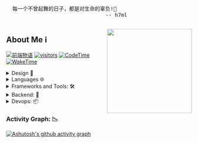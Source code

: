   <pre>
  每一个不曾起舞的日子，都是对生命的辜负!💃
                                -- h7ml
  </pre>

  <img align='right' src="https://nakoruru.h7ml.cn/proxy/github-readme-stats.vercel.app/api?username=h7ml&show_icons=true&hide_title=true&count_private=true" width="230">

## About Me ℹ️

[![前端物语](https://nakoruru.h7ml.cn/proxy/img.shields.io/badge/前端物语-4ABF8A?logo=Bloglovin&logoColor=fff)](https://www.h7ml.cn?q=github)
[![visitors](https://nakoruru.h7ml.cn/proxy/visitor-badge.laobi.icu/badge?page_id=h7ml.h7ml)](https://github.com/h7ml)
[![CodeTime](https://nakoruru.h7ml.cn/proxy/img.shields.io/endpoint?style=social&url=https%3A%2F%2Fapi.codetime.dev%2Fshield%3Fid%3D3645%26project%3D%26in%3D0)](https://codetime.dev/zh-CN)
[![WakeTime](https://wakatime.com/badge/user/78c90c00-b60a-4b53-aca3-cdaada528717/project/46a7c70b-3644-4dc1-8364-2089f67f939e.svg)](https://nakoruru.h7ml.cn/proxy/wakatime.com/share/@78c90c00-b60a-4b53-aca3-cdaada528717/e2a927a0-e579-4e6e-98cb-d769bbc3de2c.png)


<details>
  <summary>Design 🎨</summary>

  ![Sketch](https://nakoruru.h7ml.cn/proxy/img.shields.io/badge/Sketch-F7B500?logo=Sketch&logoColor=333)
  ![Figma](https://nakoruru.h7ml.cn/proxy/img.shields.io/badge/Figma-F24E1E?logo=Figma&logoColor=fff)
  ![Blender](https://nakoruru.h7ml.cn/proxy/img.shields.io/badge/Blender-F5792A?logo=Blender&logoColor=fff)
  ![Stable Diffsion](https://nakoruru.h7ml.cn/proxy/img.shields.io/badge/-🤗_Stable_Diffusion-000?style=flat-square&color=9a61c3)

</details>

<details>
  <summary>Languages 🌐</summary>

  ![HTML5](https://nakoruru.h7ml.cn/proxy/img.shields.io/badge/HTML5-E34F26?logo=HTML5&logoColor=fff)
  ![CSS3](https://nakoruru.h7ml.cn/proxy/img.shields.io/badge/CSS3-1572B6?logo=CSS3&logoColor=fff)
  ![JavaScript](https://nakoruru.h7ml.cn/proxy/img.shields.io/badge/JavaScript-F7DF1E?logo=JavaScript&logoColor=333)
  ![TypeScript](https://nakoruru.h7ml.cn/proxy/img.shields.io/badge/TypeScript-3178C6?logo=TypeScript&logoColor=fff)

</details>

<details>
  <summary>Frameworks and Tools: 🛠️</summary>

  ![React](https://nakoruru.h7ml.cn/proxy/img.shields.io/badge/React-61DAFB?logo=React&logoColor=333)
  ![Next.js](https://nakoruru.h7ml.cn/proxy/img.shields.io/badge/Next.js-000000?logo=Next.js&logoColor=a84825)
  ![Vue.js](https://nakoruru.h7ml.cn/proxy/img.shields.io/badge/Vue.js-4FC08D?logo=Vue.js&logoColor=fff)
  ![Sass](https://nakoruru.h7ml.cn/proxy/img.shields.io/badge/Sass-CC6699?logo=Sass&logoColor=fff)
  ![Tailwind CSS](https://nakoruru.h7ml.cn/proxy/img.shields.io/badge/Tailwind%20CSS-06B6D4?logo=TailwindCSS&logoColor=fff)
  ![Git](https://nakoruru.h7ml.cn/proxy/img.shields.io/badge/Git-F05032?logo=Git&logoColor=fff)
  ![Visual Studio Code](https://nakoruru.h7ml.cn/proxy/img.shields.io/badge/VS%20CODE-007ACC?logo=VisualStudioCode&logoColor=fff)
  ![Zustand](https://nakoruru.h7ml.cn/proxy/img.shields.io/badge/-🐻_Zustand-000?style=flat-square&color=b261ea)
  ![Ant Design](https://nakoruru.h7ml.cn/proxy/img.shields.io/badge/-Ant_Design-000?style=flat-square&logoColor=white&logo=ant-design&color=9a05da)
  ![Umi](https://nakoruru.h7ml.cn/proxy/img.shields.io/badge/-UMI-000?style=flat-square&logo=umami&color=f8c2dc)
  ![Electron](https://nakoruru.h7ml.cn/proxy/img.shields.io/badge/-Electron-000?style=flat-square&logoColor=white&logo=electron&color=77915e)
  ![Three.js](https://nakoruru.h7ml.cn/proxy/img.shields.io/badge/-Three.js-000?style=flat-square&logoColor=white&logo=three.js&color=7f28be)
  ![Webgl](https://nakoruru.h7ml.cn/proxy/img.shields.io/badge/-Webgl-000?style=flat-square&logoColor=white&logo=webgl&color=9a05da)

</details>

<details>
  <summary>Backend: 🚀</summary>

  ![Node.js](https://nakoruru.h7ml.cn/proxy/img.shields.io/badge/Node.js-339933?logo=Node.js&logoColor=fff)
  ![Mysql](https://nakoruru.h7ml.cn/proxy/img.shields.io/badge/Mysql-4479A1?logo=Mysql&logoColor=fff)
  ![MongoDB](https://nakoruru.h7ml.cn/proxy/img.shields.io/badge/MongoDB-47A248?logo=MongoDB&logoColor=fff)
  ![Nginx](https://nakoruru.h7ml.cn/proxy/img.shields.io/badge/Nginx-269539?logo=Nginx&logoColor=fff)
  ![Egg.js](https://nakoruru.h7ml.cn/proxy/img.shields.io/badge/Egg.js-F7B500?logo=Egg.js&logoColor=333)

</details>

<details>
  <summary>Devops: 📦</summary>

  ![Docker](https://nakoruru.h7ml.cn/proxy/img.shields.io/badge/Docker-2496ED?logo=Docker&logoColor=fff)
  ![K8s](https://nakoruru.h7ml.cn/proxy/img.shields.io/badge/K8s-326CE5?logo=Kubernetes&logoColor=fff)
  ![Jetkins](https://nakoruru.h7ml.cn/proxy/img.shields.io/badge/Jetkins-D24939?logo=Jenkins&logoColor=fff)
  ![Github Actions](https://nakoruru.h7ml.cn/proxy/img.shields.io/badge/Github%20Actions-2088FF?logo=Github%20Actions&logoColor=fff)
  ![Semantic Release](https://nakoruru.h7ml.cn/proxy/img.shields.io/badge/Semantic%20Release-000?style=flat-square&logoColor=white&logo=semantic-release&color=89364a)
  ![Gitmoji Commit Workflow](https://nakoruru.h7ml.cn/proxy/img.shields.io/badge/Gitmoji%20Commit%20Workflow-000?style=flat-square&logoColor=white&logo=git&color=1efeee)
  ![Vercel](https://nakoruru.h7ml.cn/proxy/img.shields.io/badge/Vercel-000?style=flat-square&logoColor=white&logo=vercel&color=3516fc)
  ![Prettiter](https://nakoruru.h7ml.cn/proxy/img.shields.io/badge/Prettiter-000?style=flat-square&logoColor=white&logo=prettier&color=4aaeec)
  ![ESLint](https://nakoruru.h7ml.cn/proxy/img.shields.io/badge/ESLint-000?style=flat-square&logoColor=white&logo=eslint&color=bc9e4b)
  ![Stylelint](https://nakoruru.h7ml.cn/proxy/img.shields.io/badge/Stylelint-000?style=flat-square&logoColor=white&logo=stylelint&color=00d33e)
  ![Commitlint](https://nakoruru.h7ml.cn/proxy/img.shields.io/badge/Commitlint-000?style=flat-square&logoColor=white&logo=commitlint&color=ff03d2)
  ![Husky](https://nakoruru.h7ml.cn/proxy/img.shields.io/badge/Husky-000?style=flat-square&logoColor=white&logo=husky&color=fd3573)
  ![Conventional Changelog](https://nakoruru.h7ml.cn/proxy/img.shields.io/badge/Conventional%20Changelog-000?style=flat-square&logoColor=white&logo=conventional-changelog&color=d6210f)

</details>


### Activity Graph: 📉 

[![Ashutosh's github activity graph](https://github-readme-activity-graph.vercel.app/graph?username=h7ml&theme=react-dark)](https://github.com/h7ml)

